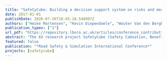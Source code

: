 ```yaml
---
title: "SafetyCube: Building a decision support system on risks and measures"
date: 2017-01-01
publishDate: 2020-07-26T18:45:18.548907Z
authors: ["Heike Martensen", "Kevin Diependaele", "Wouter Van den Berghe", "Eleonora Papadimitriou", "George Yannis", "Ingrid Van Schagen", "Wendy Weijermars", "Wim Wijnen", "Ashleigh J Filtness", "Pete Thomas", " others"]
publication_types: ["1"]
url_pdf: "https://repository.lboro.ac.uk/articles/conference_contribution/SafetyCube_Building_a_decision_support_system_on_risks_and_measures/9352547" 
abstract: "The EU research project SafetyCube (Safety CaUsation, Benefits and Efficiency)isdeveloping an innovative road safety Decision Support System (DSS)collecting the available evidence on a broad range of road risks and possible  countermeasures.The  structure  underlying the  DSS consists of (1) a  taxonomy  identifying risk  factors and  measures  and  linking  them  to  each  other,  (2)  a  repository  of  studies,  and  (3)  synopses  summarizing  the effects  estimated  in  the  literature  for  each  risk  factor  and  measure,  and  (4)  an  economic  efficiency  evaluation (E3-calculator).The  DSS isimplemented  in  a modern  web-based  tool  with  a  highly  ergonomic  interface, allowing  users  to  get  a  quick  overview  or  go  deeper  into  the  results  of  single  studies  according  to  their  own needs."
featured: false
publication: "*Road Safety & Simulation International Conference*"
projects: [safetycube]
---
```


